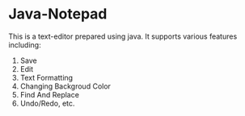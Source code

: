 # Java-Notepad
This is a text-editor prepared using java. It supports various features including:
1. Save
2. Edit
3. Text Formatting
4. Changing Backgroud Color
5. Find And Replace
6. Undo/Redo, etc.
